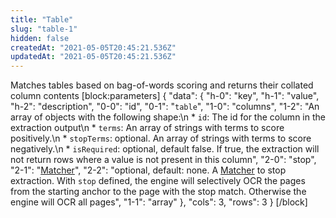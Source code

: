 ```yaml
---
title: "Table"
slug: "table-1"
hidden: false
createdAt: "2021-05-05T20:45:21.536Z"
updatedAt: "2021-05-05T20:45:21.536Z"
---
```

Matches tables based on bag-of-words scoring and returns their collated column contents
[block:parameters]
{
  "data": {
    "h-0": "key",
    "h-1": "value",
    "h-2": "description",
    "0-0": "id",
    "0-1": "`table`",
    "1-0": "columns",
    "1-2": "An array of objects with the following shape:\n  * `id`: The id for the column in the extraction output\n  * `terms`: An array of strings with terms to score positively.\n  * `stopTerms`:  optional. An array of strings with terms to score negatively.\n  * `isRequired`: optional, default false. If true, the extraction will not return rows where a value is not present in this column",
    "2-0": "stop",
    "2-1": "[Matcher](ref:matcher)",
    "2-2": "optional, default: none. A [Matcher](ref:matcher) to stop extraction. With `stop` defined, the engine will selectively OCR the pages from the starting anchor to the page with the stop match. Otherwise the engine will OCR all pages",
    "1-1": "array"
  },
  "cols": 3,
  "rows": 3
}
[/block]